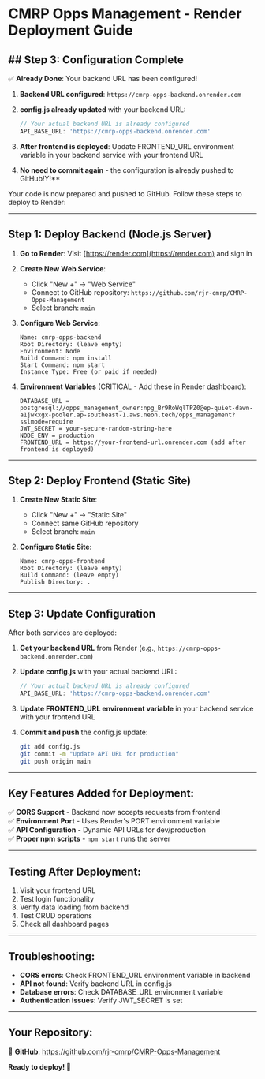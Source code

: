 # CMRP Opps Management - Render Deployment Guide

## ## **Step 3: Configuration Complete**

✅ **Already Done**: Your backend URL has been configured!

1. **Backend URL configured**: `https://cmrp-opps-backend.onrender.com`

2. **config.js already updated** with your backend URL:
   ```javascript
   // Your actual backend URL is already configured
   API_BASE_URL: 'https://cmrp-opps-backend.onrender.com'
   ```

3. **After frontend is deployed**: Update FRONTEND_URL environment variable in your backend service with your frontend URL

4. **No need to commit again** - the configuration is already pushed to GitHub!Y!** 

Your code is now prepared and pushed to GitHub. Follow these steps to deploy to Render:

---

## **Step 1: Deploy Backend (Node.js Server)**

1. **Go to Render**: Visit [https://render.com](https://render.com) and sign in
2. **Create New Web Service**:
   - Click "New +" → "Web Service"
   - Connect to GitHub repository: `https://github.com/rjr-cmrp/CMRP-Opps-Management`
   - Select branch: `main`

3. **Configure Web Service**:
   ```
   Name: cmrp-opps-backend
   Root Directory: (leave empty)
   Environment: Node
   Build Command: npm install
   Start Command: npm start
   Instance Type: Free (or paid if needed)
   ```

4. **Environment Variables** (CRITICAL - Add these in Render dashboard):
   ```
   DATABASE_URL = postgresql://opps_management_owner:npg_Br9RoWqlTPZ0@ep-quiet-dawn-a1jwkxgx-pooler.ap-southeast-1.aws.neon.tech/opps_management?sslmode=require
   JWT_SECRET = your-secure-random-string-here
   NODE_ENV = production
   FRONTEND_URL = https://your-frontend-url.onrender.com (add after frontend is deployed)
   ```

---

## **Step 2: Deploy Frontend (Static Site)**

1. **Create New Static Site**:
   - Click "New +" → "Static Site"
   - Connect same GitHub repository
   - Select branch: `main`

2. **Configure Static Site**:
   ```
   Name: cmrp-opps-frontend
   Root Directory: (leave empty)
   Build Command: (leave empty)
   Publish Directory: .
   ```

---

## **Step 3: Update Configuration**

After both services are deployed:

1. **Get your backend URL** from Render (e.g., `https://cmrp-opps-backend.onrender.com`)

2. **Update config.js** with your actual backend URL:
   ```javascript
   // Your actual backend URL is already configured
   API_BASE_URL: 'https://cmrp-opps-backend.onrender.com'
   ```

3. **Update FRONTEND_URL environment variable** in your backend service with your frontend URL

4. **Commit and push** the config.js update:
   ```bash
   git add config.js
   git commit -m "Update API URL for production"
   git push origin main
   ```

---

## **Key Features Added for Deployment:**

✅ **CORS Support** - Backend now accepts requests from frontend  
✅ **Environment Port** - Uses Render's PORT environment variable  
✅ **API Configuration** - Dynamic API URLs for dev/production  
✅ **Proper npm scripts** - `npm start` runs the server  

---

## **Testing After Deployment:**

1. Visit your frontend URL
2. Test login functionality
3. Verify data loading from backend
4. Test CRUD operations
5. Check all dashboard pages

---

## **Troubleshooting:**

- **CORS errors**: Check FRONTEND_URL environment variable in backend
- **API not found**: Verify backend URL in config.js
- **Database errors**: Check DATABASE_URL environment variable
- **Authentication issues**: Verify JWT_SECRET is set

---

## **Your Repository:**
🔗 **GitHub**: https://github.com/rjr-cmrp/CMRP-Opps-Management

**Ready to deploy! 🎉**
